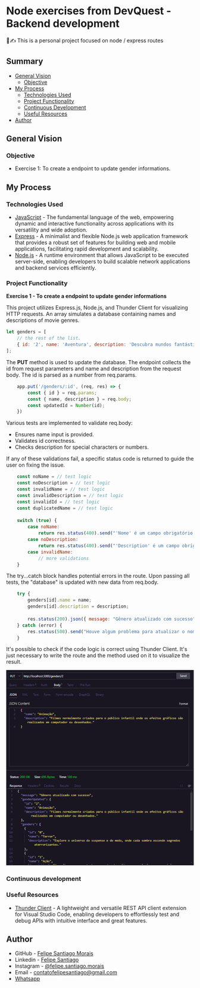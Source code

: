 # Node exercises from DevQuest - Backend development

🧾✍ This is a personal project focused on node / express routes

## Summary

- [General Vision](#general-vision)
  - [Objective](#objective)
- [My Process](#my-process)
  - [Technologies Used](#technologies-used)
  - [Project Functionality](#project-functionality)
  - [Continuous Development](#continuous-development)
  - [Useful Resources](#useful-resources)
- [Author](#author)

## General Vision

### Objective

- Exercise 1: To create a endpoint to update gender informations.

## My Process

### Technologies Used

- [JavaScript](https://developer.mozilla.org/en-US/docs/Web/JavaScript) - The fundamental language of the web, empowering dynamic and interactive functionality across applications with its versatility and wide adoption.
- [Express](https://expressjs.com) - A minimalist and flexible Node.js web application framework that provides a robust set of features for building web and mobile applications, facilitating rapid development and scalability.
- [Node.js](https://nodejs.org) - A runtime environment that allows JavaScript to be executed server-side, enabling developers to build scalable network applications and backend services efficiently.

### Project Functionality

**Exercise 1 - To create a endpoint to update gender informations**

This project utilizes Express.js, Node.js, and Thunder Client for visualizing HTTP requests. An array simulates a database containing names and descriptions of movie genres.

```js
let genders = [
    // the rest of the list.
    { id: '2', name: 'Aventura', description: 'Descubra mundos fantásticos e viva histórias épicas repletas de mistérios e desafios.' }
];
```

The **PUT** method is used to update the database. The endpoint collects the id from request parameters and name and description from the request body. The id is parsed as a number from req.params.

```js
    app.put('/genders/:id', (req, res) => {
        const { id } = req.params;
        const { name, description } = req.body;
        const updatedId = Number(id);
    })
```

Various tests are implemented to validate req.body:

- Ensures name input is provided.
- Validates id correctness.
- Checks description for special characters or numbers.

If any of these validations fail, a specific status code is returned to guide the user on fixing the issue.

```js
    const noName = // test logic
    const noDescription = // test logic
    const invalidName = // test logic
    const invalidDescription = // test logic
    const invalidId = // test logic
    const duplicatedName = // test logic

    switch (true) {
        case noName:
            return res.status(400).send("'Nome' é um campo obrigatório e não pode ficar vazio");
        case noDescription:
            return res.status(400).send("'Description' é um campo obrigatório e não pode ficar vazio");
        case invalidName:
            // more validations
    }
```

The try...catch block handles potential errors in the route. Upon passing all tests, the "database" is updated with new data from req.body.

```js   
    try {
        genders[id].name = name;
        genders[id].description = description;

        res.status(200).json({ message: "Gênero atualizado com sucesso", genderUpdated: genders[id], genders: genders })
    } catch (error) {
        res.status(500).send("Houve algum problema para atualizar o nome e descrição do gênero")
    }
```

It's possible to check if the code logic is correct using Thunder Client. It's just necessary to write the route and the method used on it to visualize the result.

<img src="/src/assets/exercise-1/thunder-client.png" alt="thunder client window">

### Continuous development


### Useful Resources

- [Thunder Client](https://www.thunderclient.com/) - A lightweight and versatile REST API client extension for Visual Studio Code, enabling developers to effortlessly test and debug APIs with intuitive interface and great features.

## Author

- GitHub - [Felipe Santiago Morais](https://github.com/SantiagoMorais)
- Linkedin - [Felipe Santiago](https://www.linkedin.com/in/felipe-santiago-873025288/)
- Instagram - [@felipe.santiago.morais](https://www.instagram.com/felipe.santiago.morais)
- Email - <a href="mailto:contatofelipesantiago@gmail.com" target="blank">contatofelipesantiago@gmail.com</a>
- <a href="https://api.whatsapp.com/send?phone=5531996951033&text=Hi%2C%20Felipe%21%20I%20got%20your%20contact%20from%20your%20portfolio.">Whatsapp</a>



